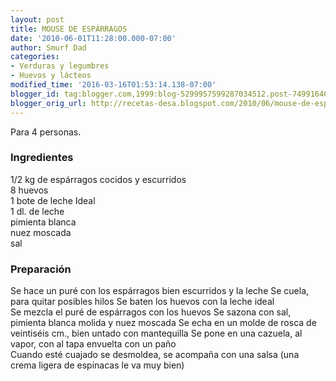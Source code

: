 ```yaml
---
layout: post
title: MOUSE DE ESPÁRRAGOS
date: '2010-06-01T11:28:00.000-07:00'
author: Smurf Dad
categories:
- Verduras y legumbres
- Huevos y lácteos
modified_time: '2016-03-16T01:53:14.138-07:00'
blogger_id: tag:blogger.com,1999:blog-5299957599287034512.post-7499164086924241208
blogger_orig_url: http://recetas-desa.blogspot.com/2010/06/mouse-de-esparragos.html
---
```


Para 4 personas.<br /><h3>Ingredientes</h3>1/2 kg de espárragos cocidos y escurridos<br />8 huevos<br />1 bote de leche Ideal<br />1 dl. de leche<br />pimienta blanca<br />nuez moscada<br />sal<br /><h3>Preparación</h3>Se hace un puré con los espárragos bien escurridos y la leche Se cuela, para quitar posibles hilos Se baten los huevos con la leche ideal<br />Se mezcla el puré de espárragos con los huevos Se sazona con sal, pimienta blanca molida y nuez moscada Se echa en un molde de rosca de veintiséis cm., bien untado con mantequilla Se pone en una cazuela, al vapor, con al tapa envuelta con un paño<br />Cuando esté cuajado se desmoldea, se acompaña con una salsa (una crema ligera de espinacas le va muy bien)